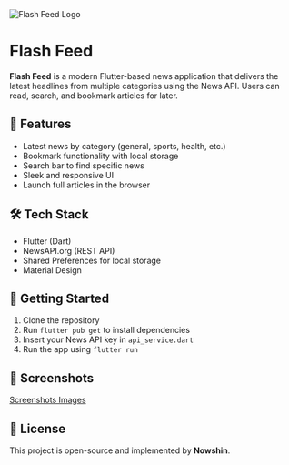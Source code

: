 <!-- Replace this src with your actual logo path -->
  <img src="news_reader_app/assets/logo/logo.jpg" alt="Flash Feed Logo" class="logo">

  <h1>Flash Feed</h1>
  <p><strong>Flash Feed</strong> is a modern Flutter-based news application that delivers the latest headlines from multiple categories using the News API. Users can read, search, and bookmark articles for later.</p>

  <h2>📱 Features</h2>
  <ul>
    <li>Latest news by category (general, sports, health, etc.)</li>
    <li>Bookmark functionality with local storage</li>
    <li>Search bar to find specific news</li>
    <li>Sleek and responsive UI</li>
    <li>Launch full articles in the browser</li>
  </ul>

  <h2>🛠 Tech Stack</h2>
  <ul>
    <li>Flutter (Dart)</li>
    <li>NewsAPI.org (REST API)</li>
    <li>Shared Preferences for local storage</li>
    <li>Material Design</li>
  </ul>

  <h2>🚀 Getting Started</h2>
  <ol>
    <li>Clone the repository</li>
    <li>Run <code>flutter pub get</code> to install dependencies</li>
    <li>Insert your News API key in <code>api_service.dart</code></li>
    <li>Run the app using <code>flutter run</code></li>
  </ol>

  <h2>📸 Screenshots</h2>
  <a href="https://github.com/FabihaPritha/Brainwave_Matrix_Intern/tree/main/news_reader_app/screenshots">Screenshots Images</a>

  <h2>🔖 License</h2>
  <p>This project is open-source and implemented by <strong>Nowshin</strong>.</p>

</body>
</html>
